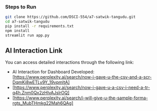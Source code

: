 ### Steps to Run


   ```bash
   git clone https://github.com/DSCI-554/a7-satwik-tangudu.git
   cd a7-satwik-tangudu
   pip install -r requirements.txt
   npm install
   streamlit run app.py
   ```

## AI Interaction Link

You can access detailed interactions through the following link:
- AI Interaction for Dashboard Developed: [https://www.perplexity.ai/search/now-i-gave-u-the-csv-and-a-scr-DqmKi8wETLy9Y_19vpmltA]
- [https://www.perplexity.ai/search/now-i-gave-u-a-csv-i-need-a-tr-q4h.Znm0Qx2zHIvAJslrOQ]
- [https://www.perplexity.ai/search/i-will-give-u-the-sample-forma-rgts_MubTHmkg22Mah6QAg]
